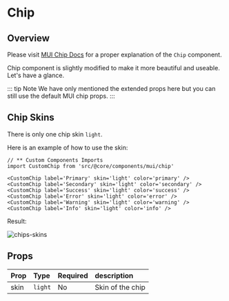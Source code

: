 # Chip

## Overview

Please visit [MUI Chip Docs](https://mui.com/components/chips/) for a proper explanation of the `Chip` component.

Chip component is slightly modified to make it more beautiful and useable. Let's have a glance.

::: tip Note
We have only mentioned the extended props here but you can still use the default MUI chip props.
:::

## Chip Skins

There is only one chip skin `light`.

Here is an example of how to use the skin:

```tsx
// ** Custom Components Imports
import CustomChip from 'src/@core/components/mui/chip'

<CustomChip label='Primary' skin='light' color='primary' />
<CustomChip label='Secondary' skin='light' color='secondary' />
<CustomChip label='Success' skin='light' color='success' />
<CustomChip label='Error' skin='light' color='error' />
<CustomChip label='Warning' skin='light' color='warning' />
<CustomChip label='Info' skin='light' color='info' />
```

Result:

<img alt='chips-skins' class='medium-zoom' :src="$withBase('/images/components/chips-skin.png')" />

## Props

| Prop |  Type   | Required |      description |
| ---- | :------ | :------- | :--------------- |
| skin | `light` |       No | Skin of the chip |
